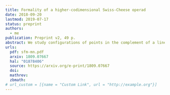 ```yaml
---
title: Formality of a higher-codimensional Swiss-Cheese operad
date: 2018-09-20
lastmod: 2019-07-17
status: preprint
authors:
  - me
publication: Preprint v2, 49 p.
abstract: We study configurations of points in the complement of a linear subspace inside a Euclidean space, \\(\\mathbb{R}^{n} \\setminus \\mathbb{R}^{m}\\) with \\(n - m \\ge 2\\). We define a higher-codimensional Swiss-Cheese operad \\(\\mathsf{VSC}\_{mn}\\) associated to such configurations, a variant of the classical Swiss-Cheese operad. The operad \\(\\mathsf{VSC}\_{mn}\\) is weakly equivalent to the operad of locally constant factorization algebras on the stratified space \\(\\{\\mathbb{R}^{m} \\subset \\mathbb{R}^{n}\\}\\). We prove that this operad is formal over \\(\\mathbb{R}\\).
urls:
  pdf: sfm-mn.pdf
  arxiv: 1809.07667
  hal: "01878406"
  source: https://arxiv.org/e-print/1809.07667
  doi:
  mathrev:
  zbmath:
# url_custom = [{name = "Custom Link", url = "http://example.org"}]
---
```

